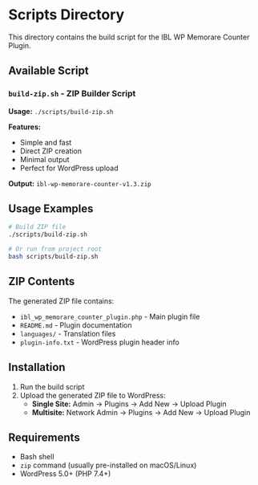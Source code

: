 # Scripts Directory

This directory contains the build script for the IBL WP Memorare Counter Plugin.

## Available Script

### `build-zip.sh` - ZIP Builder Script
**Usage:** `./scripts/build-zip.sh`

**Features:**
- Simple and fast
- Direct ZIP creation
- Minimal output
- Perfect for WordPress upload

**Output:** `ibl-wp-memorare-counter-v1.3.zip`

## Usage Examples

```bash
# Build ZIP file
./scripts/build-zip.sh

# Or run from project root
bash scripts/build-zip.sh
```

## ZIP Contents

The generated ZIP file contains:
- `ibl_wp_memorare_counter_plugin.php` - Main plugin file
- `README.md` - Plugin documentation
- `languages/` - Translation files
- `plugin-info.txt` - WordPress plugin header info

## Installation

1. Run the build script
2. Upload the generated ZIP file to WordPress:
   - **Single Site:** Admin → Plugins → Add New → Upload Plugin
   - **Multisite:** Network Admin → Plugins → Add New → Upload Plugin

## Requirements

- Bash shell
- `zip` command (usually pre-installed on macOS/Linux)
- WordPress 5.0+ (PHP 7.4+)
